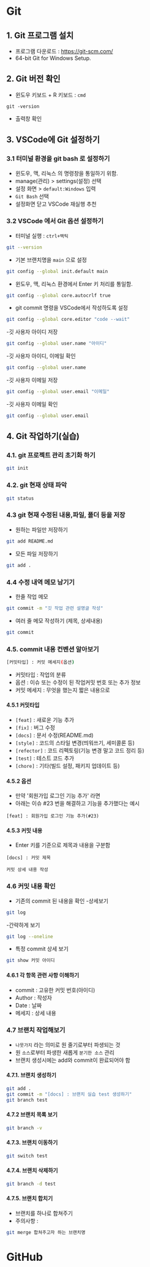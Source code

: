 # Git

## 1. Git 프로그램 설치

- 프로그램 다운로드 : https://git-scm.com/
- 64-bit Git for Windows Setup.

## 2. Git 버전 확인

- 윈도우 키보드 + R 키보드 : `cmd`

```
git -version
```

- 출력창 확인

## 3. VSCode에 Git 설정하기

### 3.1 터미널 환경을 git bash 로 설정하기

- 윈도우, 맥, 리눅스 의 명령창을 통일하기 위함.
- manage(관리) > settings(설정) 선택
- 설정 화면 > `default:Windows` 입력
- `Git Bash` 선택
- 설정화면 닫고 VSCode 재실행 추천

### 3.2 VSCode 에서 Git 옵션 설정하기

- 터미널 실행 : `ctrl+백틱`

```bash
git --version
```

- 기본 브랜치명을 `main` 으로 설정

```bash
git config --global init.default main
```

- 윈도우, 맥, 리눅스 환경에서 Enter 키 처리를 통일함.

```bash
git config --global core.autocrlf true
```

- git commit 명령을 VSCode에서 작성하도록 설정

```bash
git config --global core.editor "code --wait"
```

-깃 사용자 아이디 저장

```bash
git config --global user.name "아이디"
```

-깃 사용자 아이디, 이메일 확인

```bash
git config --global user.name
```

-깃 사용자 이메일 저장

```bash
git config --global user.email "이메일"
```

-깃 사용자 이메일 확인

```bash
git config --global user.email
```

## 4. Git 작업하기(실습)

### 4.1. git 프로젝트 관리 초기화 하기

```bash
git init
```

### 4.2. git 현재 상태 파악

```bash
git status
```

### 4.3 git 현재 수정된 내용,파일, 폴더 등을 저장

- 원하는 파일만 저장하기

```bash
git add README.md
```

- 모든 파일 저장하기

```bash
git add .
```

### 4.4 수정 내역 메모 남기기

- 한줄 작업 메모

```bash
git commit -m "깃 작업 관련 설명글 작성"
```

- 여러 줄 메모 작성하기 (제목, 상세내용)

```bash
git commit
```

### 4.5. commit 내용 컨벤션 알아보기

```bash
[커밋타입] : 커밋 메세지(옵션)
```

- 커밋타입 : 작업의 분류
- 옵션 : 이슈 또는 수정이 된 작업커밋 번호 또는 추가 정보
- 커밋 메세지 : 무엇을 했는지 짧은 내용으로

#### 4.5.1 커밋타입

- `[feat]` : 새로운 기능 추가
- `[fix]` : 버그 수정
- `[docs]` : 문서 수정(README.md)
- `[style]` : 코드의 스타일 변경(띄워쓰기, 세미콜론 등)
- `[refector]` : 코드 리펙토링(기능 변경 말고 코드 정리 등)
- `[test]` : 테스트 코드 추가
- `[chore]` : 기타(빌드 설정, 패키지 업데이트 등)

#### 4.5.2 옵션

- 만약 '회원가입 로그인 기능 추가' 라면
- 아래는 이슈 #23 번을 해결하고 기능을 추가했다는 예시

```
[feat] : 회원가입 로그인 기능 추가(#23)
```

#### 4.5.3 커밋 내용

- Enter 키를 기준으로 제목과 내용을 구분함

```
[docs] : 커밋 제목

커밋 상세 내용 작성
```

### 4.6 커밋 내용 확인

- 기존의 commit 된 내용을 확인 -상세보기

```bash
git log
```

-간략하게 보기

```bash
git log --oneline
```

- 특정 commit 상세 보기

```bash
git show 커밋 아이디
```

#### 4.6.1 각 항목 관련 사항 이해하기

- commit : 고유한 커밋 번호(아이디)
- Author : 작성자
- Date : 날짜
- 메세지 : 상세 내용

### 4.7 브랜치 작업해보기

- `나뭇가지` 라는 의미로 원 줄기로부터 파생되는 것
- 원 `소스`로부터 파생한 새롭게 `분기한 소스` 관리
- 브랜치 생성시에는 add와 commit이 완료되어야 함

#### 4.7.1. 브랜치 생성하기

```bash
git add .
git commit -m "[docs] : 브랜치 실습 test 생성하기"
git branch test
```

#### 4.7.2 브랜치 목록 보기

```bash
git branch -v
```

#### 4.7.3. 브랜치 이동하기

```bash
git switch test
```

#### 4.7.4. 브랜치 삭제하기

```bash
git branch -d test
```

#### 4.7.5. 브랜치 합치기

- 브랜치를 하나로 합쳐주기
- 주의사항 :

```bash
git merge 합쳐주고자 하는 브랜치명
```

# GitHub
